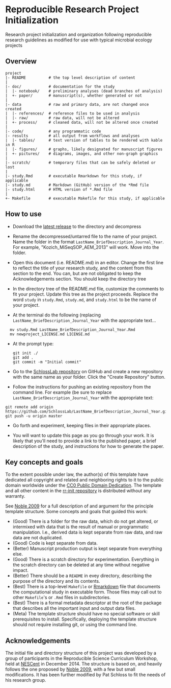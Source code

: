 Reproducible Research Project Initialization
=======

Research project initialization and organization following reproducible research
guidelines as modified for use with typical microbial ecology projects

Overview
--------

    project
    |- README          # the top level description of content
    |
    |- doc/            # documentation for the study
    |  |- notebook/    # preliminary analyses (dead branches of analysis)
    |  +- paper/       # manuscript(s), whether generated or not
    |
    |- data            # raw and primary data, are not changed once created
    |  |- references/  # reference files to be used in analysis
    |  |- raw/         # raw data, will not be altered
    |  +- process/     # cleaned data, will not be altered once created
    |
    |- code/           # any programmatic code
    |- results         # all output from workflows and analyses
    |  |- tables/      # text version of tables to be rendered with kable in R
    |  |- figures/     # graphs, likely designated for manuscript figures
    |  +- pictures/    # diagrams, images, and other non-graph graphics
    |
    |- scratch/        # temporary files that can be safely deleted or lost
    |
    |- study.Rmd       # executable Rmarkdown for this study, if applicable
    |- study.md        # Markdown (GitHub) version of the *Rmd file
    |- study.html      # HTML version of *.Rmd file
    |
    +- Makefile        # executable Makefile for this study, if applicable


How to use
----------

* Download the [latest release](https://github.com/SchlossLab/new_project/releases/latest)
to the directory and decompress

* Rename the decompressed/untarred file to the name of your project. Name the
folder in the format `LastName_BriefDescription_Journal_Year`. For example,
"Kozich_MiSeqSOP_AEM_2013" will work. Move into the folder.

* Open this document (i.e. README.md) in an editor. Change the first line to
reflect the title of your research study, and the content from this section to
the end. You can, but are not obligated to keep the Acknowledgements section.
You should keep the directory tree

* In the directory tree of the README.md file, customize the comments to fit
your project. Update this tree as the project proceeds. Replace the word `study`
in `study.Rmd`, `study.md`, and `study.html` to be the name of your project.

* At the terminal do the following (replacing `LastName_BriefDescription_Journal_Year`
with the appropriate text...

```
  mv study.Rmd LastName_BriefDescription_Journal_Year.Rmd
  mv newproject_LICENSE.md LICENSE.md
```

* At the prompt type:

  ```
  git init ./
  git add .
  git commit -m "Initial commit"
  ```

* Go to the [SchlossLab repository](https://github.com/schlosslab) on GitHub and
create a new repository with the same name as your folder. Click the "Create
Repository" button.
* Follow the instructions for pushing an existing repository from the command line. For
example (be sure to replace `LastName_BriefDescription_Journal_Year` with the appropriate
text:

```
git remote add origin https://github.com/SchlossLab/LastName_BriefDescription_Journal_Year.git
git push -u origin master
```


* Go forth and experiment, keeping files in their appropriate places.

* You will want to update this page as you go through your work. It is likely
that you'll need to provide a link to the published paper, a brief description
of the study, and instructions for how to generate the paper.


Key concepts and goals
----------------------

To the extent possible under law, the author(s) of this template have dedicated
all copyright and related and neighboring rights to it to the public domain
worldwide under the [CC0 Public Domain Dedication]. The template and all other
content in the [rr-init repository] is distributed without any warranty.

See [Noble 2009] for a full description of and argument for the principle template structure. Some concepts and goals that guided this work:
* (Good) There is a folder for the raw data, which do not get altered, or intermixed with data that is the result of manual or programmatic manipulation. I.e., derived data is kept separate from raw data, and raw data are not duplicated.
* (Good) Code is kept separate from data.
* (Better) Manuscript production output is kept separate from everything else.
* (Good) There is a scratch directory for experimentation. Everything in the scratch directory can be deleted at any time without negative impact.
* (Better) There should be a `README` in evey directory, describing the purpose of the directory and its contents.
* (Best) There is a top-level `Makefile` or [Rmarkdown] file that documents the computational study in executable form. Those files may call out to other `Makefile`'s or `.Rmd` files in subdirectories.
* (Best) There is a formal metadata descriptor at the root of the package that describes all the important input and output data files.
* (Meta) The template structure should have no special software or skill prerequisites to install. Specifically, deploying the template structure should not require installing git, or using the command line.

Acknowledgements
----------------

The initial file and directory structure of this project was developed by a group of participants in the Reproducible Science Curriculum Workshop, held at [NESCent] in December 2014. The structure is based on, and heavily follows the one proposed by [Noble 2009], with a few but small modifications. It has been further modified by Pat Schloss to fit the needs of his research group.

[rr-init repository]: https://github.com/Reproducible-Science-Curriculum/rr-init
[latest release]: https://github.com/Reproducible-Science-Curriculum/rr-init/releases/latest
[NESCent]: http://nescent.org
[Rmarkdown]: http://rmarkdown.rstudio.com/
[Noble 2009]: http://dx.doi.org/10.1371/journal.pcbi.1000424
[CC0 Public Domain Dedication]: http://creativecommons.org/publicdomain/zero/1.0/
